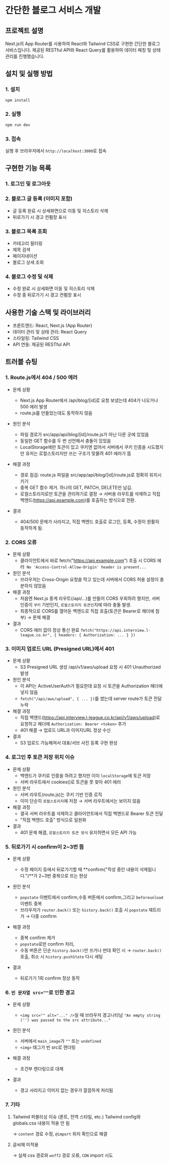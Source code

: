 # 간단한 블로그 서비스 개발

## 프로젝트 설명

Next.js의 App Router를 사용하여 React와 Tailwind CSS로 구현한 간단한 블로그 서비스입니다. 제공된 RESTful API와 React Query를 활용하여 데이터 페칭 및 상태 관리를 진행했습니다.

## 설치 및 실행 방법

### 1. 설치

```bash
npm install
```

### 2. 실행

```bash
npm run dev
```

### 3. 접속

실행 후 브라우저에서 `http://localhost:3000`로 접속

## 구현한 기능 목록

### 1. 로그인 및 로그아웃

### 2. 블로그 글 등록 (이미지 포함)

- 글 등록 완료 시 상세화면으로 이동 및 히스토리 삭제
- 뒤로가기 시 경고 컨펌창 표시

### 3. 블로그 목록 조회

- 카테고리 필터링
- 제목 검색
- 페이지네이션
- 블로그 상세 조회

### 4. 블로그 수정 및 삭제

- 수정 완료 시 상세화면 이동 및 히스토리 삭제
- 수정 중 뒤로가기 시 경고 컨펌창 표시

## 사용한 기술 스택 및 라이브러리

- 프론트엔드: React, Next.js (App Router)
- 데이터 관리 및 상태 관리: React Query
- 스타일링: Tailwind CSS
- API 연동: 제공된 RESTful API

## 트러블 슈팅

### 1. Route.js에서 404 / 500 에러

- 문제 상황
  - Next.js App Router에서 /api/blog/[id]로 요청 보냈는데 404가 나오거나 500 에러 발생
  - route.js를 만들었는데도 동작하지 않음
- 원인 분석
  - 파일 경로가 src/app/api/blog/[id]/route.js가 아닌 다른 곳에 있었음
  - 동일한 GET 함수를 두 번 선언해서 충돌이 있었음
  - LocalStorage에만 토큰이 있고 쿠키엔 없어서 서버에서 쿠키 인증을 시도했지만 유저는 로컬스토리지만 쓰는 구조가 맞물려 401 에러가 뜸
- 해결 과정

  - 경로 점검: route.js 파일을 src/app/api/blog/[id]/route.js로 정확히 위치시키기
  - 중복 GET 함수 제거. 하나의 GET, PATCH, DELETE만 남김.
  - 로컬스토리지로만 토큰을 관리하기로 결정 → 서버용 라우트를 삭제하고 직접 백엔드(https://api.example.com)를 호출하는 방식으로 전환.

- 결과
  - 404/500 문제가 사라지고, 직접 백엔드 호출로 로그인, 등록, 수정이 원활히 동작하게 됨.

### 2. CORS 오류

- 문제 상황
  - 클라이언트에서 바로 fetch("https://api.example.com") 호출 시 CORS 에러`
No 'Access-Control-Allow-Origin' header is present...`
- 원인 분석
  - 브라우저는 Cross-Origin 요청을 막고 있는데 서버에서 CORS 허용 설정이 충분하지 않았음
- 해결 과정
  - 처음엔 Next.js 중계 라우트(/api/...)를 만들어 CORS 우회하려 했지만, 서버 인증이 `쿠키` 기반인지, `로컬스토리지 토큰인`지에 따라 충돌 발생.
  - 최종적으로 CORS를 열어둔 백엔드로 직접 호출(토큰은 Bearer로 헤더에 첨부) → 문제 해결
- 결과
  - CORS 에러 없이 정상 통신 완료
    `fetch("https://api.interview.l-league.co.kr", { headers: { Authorization: ... } })`

### 3. 이미지 업로드 URL (Presigned URL)에서 401

- 문제 상황
  - S3 Presigned URL 생성 /api/v1/aws/upload 요청 시 401 Unauthorized 발생
- 원인 분석
  - 이 API는 ActiveUserAuth가 필요한데 요청 시 토큰을 Authorization 헤더에 넣지 않음
  - `fetch("/api/aws/upload", { ... })`를 썼는데 server route가 토큰 전달 누락
- 해결 과정
  - 직접 백엔드(https://api.interview.l-league.co.kr/api/v1/aws/upload)로 요청하고 헤더에 `Authorization: Bearer <token>` 추가
  - 401 해결 → 업로드 URL과 이미지URL 정상 수신
- 결과
  - S3 업로드 가능해져서 대표/서브 사진 등록 구현 완성

### 4. 로그인 후 토큰 저장 위치 이슈

- 문제 상황
  - 백엔드가 쿠키로 인증을 하려고 했지만 이미 `localStorage`에 토큰 저장
  - 서버 라우트에서 cookies()로 토큰을 못 찾아 401 에러
- 원인 분석
  - 서버 라우트(route.js)는 쿠키 기반 인증 로직
  - 이미 단순히 `로컬스토리지`에 저장 → 서버 라우트에서는 보이지 않음
- 해결 과정
  - 결국 서버 라우트를 삭제하고 클라이언트에서 직접 백엔드로 Bearer 토큰 전달
  - "직접 백엔드 호출" 방식으로 일원화
- 결과
  - 401 문제 해결, `로컬스토리지 토큰 방식` 유지하면서 모든 API 가능

### 5. 뒤로가기 시 confirm이 2~3번 뜸

- 문제 상황
  - 수정 페이지 등에서 뒤로가기할 때 **confirm("작성 중인 내용이 삭제됩니다.")**가 2~3번 중복으로 뜨는 현상
- 원인 분석
  - `popstate` 이벤트에서 confirm,수동 버튼에서 confirm,그리고 `beforeunload` 이벤트 중복
  - 브라우저가 `router.back()` 또는 `history.back()` 호출 시 `popstate` 재트리거 → 다중 confirm
- 해결 과정

  - 중복 confirm 제거
  - `popstate`로만 confirm 처리,
  - 수동 버튼은 단순 `history.back()`만 쓰거나 반대 확인 시 → `router.back()` 호출, 취소 시 `history.pushState` 다시 세팅

- 결과
  - 뒤로가기 1회 confirm 정상 동작

### 6. `빈 문자열 src=""`로 인한 경고

- 문제 상황
  - `<img src="" alt="..." />`일 때 브라우저 경고나타남
    `"An empty string ('') was passed to the src attribute..."`
- 원인 분석
  - 서버에서 `main_image`가 `""` 또는 `undefined`
  - `<img>` 태그가 빈 src로 렌더링
- 해결 과정

  - 조건부 렌더링으로 대체

- 결과
  - 경고 사라지고 이미지 없는 경우가 깔끔하게 처리됨

### 7. 기타

1. Tailwind 퍼블리싱 이슈 (폰트, 전역 스타일, etc.)
   Tailwind config와 globals.css 내용이 적용 안 됨

   → `content` 경로 수정, `@import` 위치 확인으로 해결

2. 글씨체 미적용

   → 실제 css 경로와 `woff2` 경로 오류, `CDN` import 시도
